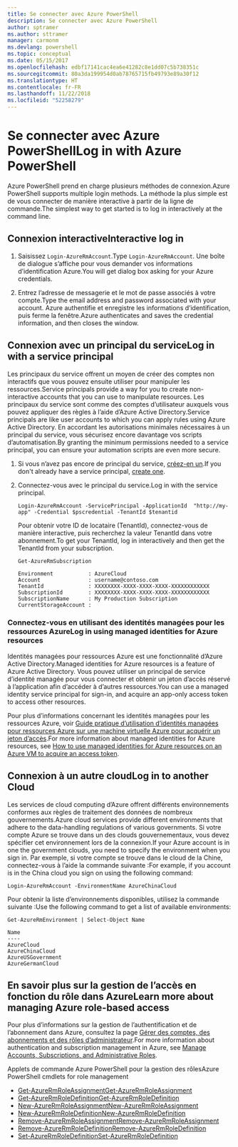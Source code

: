 ```yaml
---
title: Se connecter avec Azure PowerShell
description: Se connecter avec Azure PowerShell
author: sptramer
ms.author: sttramer
manager: carmonm
ms.devlang: powershell
ms.topic: conceptual
ms.date: 05/15/2017
ms.openlocfilehash: edbf17141cac4ea6e41282c8e1dd07c5b738351c
ms.sourcegitcommit: 80a3da199954d0ab78765715fb49793e89a30f12
ms.translationtype: HT
ms.contentlocale: fr-FR
ms.lasthandoff: 11/22/2018
ms.locfileid: "52258279"
---
```

# <a name="log-in-with-azure-powershell"></a><span data-ttu-id="55207-103">Se connecter avec Azure PowerShell</span><span class="sxs-lookup"><span data-stu-id="55207-103">Log in with Azure PowerShell</span></span>

<span data-ttu-id="55207-104">Azure PowerShell prend en charge plusieurs méthodes de connexion.</span><span class="sxs-lookup"><span data-stu-id="55207-104">Azure PowerShell supports multiple login methods.</span></span> <span data-ttu-id="55207-105">La méthode la plus simple est de vous connecter de manière interactive à partir de la ligne de commande.</span><span class="sxs-lookup"><span data-stu-id="55207-105">The simplest way to get started is to log in interactively at the command line.</span></span>

## <a name="interactive-log-in"></a><span data-ttu-id="55207-106">Connexion interactive</span><span class="sxs-lookup"><span data-stu-id="55207-106">Interactive log in</span></span>

1. <span data-ttu-id="55207-107">Saisissez `Login-AzureRmAccount`.</span><span class="sxs-lookup"><span data-stu-id="55207-107">Type `Login-AzureRmAccount`.</span></span> <span data-ttu-id="55207-108">Une boîte de dialogue s’affiche pour vous demander vos informations d’identification Azure.</span><span class="sxs-lookup"><span data-stu-id="55207-108">You will get dialog box asking for your Azure credentials.</span></span>

2. <span data-ttu-id="55207-109">Entrez l’adresse de messagerie et le mot de passe associés à votre compte.</span><span class="sxs-lookup"><span data-stu-id="55207-109">Type the email address and password associated with your account.</span></span> <span data-ttu-id="55207-110">Azure authentifie et enregistre les informations d’identification, puis ferme la fenêtre.</span><span class="sxs-lookup"><span data-stu-id="55207-110">Azure authenticates and saves the credential information, and then closes the window.</span></span>

## <a name="log-in-with-a-service-principal"></a><span data-ttu-id="55207-111">Connexion avec un principal du service</span><span class="sxs-lookup"><span data-stu-id="55207-111">Log in with a service principal</span></span>

<span data-ttu-id="55207-112">Les principaux du service offrent un moyen de créer des comptes non interactifs que vous pouvez ensuite utiliser pour manipuler les ressources.</span><span class="sxs-lookup"><span data-stu-id="55207-112">Service principals provide a way for you to create non-interactive accounts that you can use to manipulate resources.</span></span> <span data-ttu-id="55207-113">Les principaux du service sont comme des comptes d’utilisateur auxquels vous pouvez appliquer des règles à l’aide d’Azure Active Directory.</span><span class="sxs-lookup"><span data-stu-id="55207-113">Service principals are like user accounts to which you can apply rules using Azure Active Directory.</span></span> <span data-ttu-id="55207-114">En accordant les autorisations minimales nécessaires à un principal du service, vous sécurisez encore davantage vos scripts d’automatisation.</span><span class="sxs-lookup"><span data-stu-id="55207-114">By granting the minimum permissions needed to a service principal, you can ensure your automation scripts are even more secure.</span></span>

1. <span data-ttu-id="55207-115">Si vous n’avez pas encore de principal du service, [créez-en un](create-azure-service-principal-azureps.md).</span><span class="sxs-lookup"><span data-stu-id="55207-115">If you don't already have a service principal, [create one](create-azure-service-principal-azureps.md).</span></span>

2. <span data-ttu-id="55207-116">Connectez-vous avec le principal du service.</span><span class="sxs-lookup"><span data-stu-id="55207-116">Log in with the service principal.</span></span>

    ```powershell-interactive
    Login-AzureRmAccount -ServicePrincipal -ApplicationId  "http://my-app" -Credential $pscredential -TenantId $tenantid
    ```

    <span data-ttu-id="55207-117">Pour obtenir votre ID de locataire (TenantId), connectez-vous de manière interactive, puis recherchez la valeur TenantId dans votre abonnement.</span><span class="sxs-lookup"><span data-stu-id="55207-117">To get your TenantId, log in interactively and then get the TenantId from your subscription.</span></span>

    ```powershell-interactive
    Get-AzureRmSubscription
    ```

    ```output
    Environment           : AzureCloud
    Account               : username@contoso.com
    TenantId              : XXXXXXXX-XXXX-XXXX-XXXX-XXXXXXXXXXXX
    SubscriptionId        : XXXXXXXX-XXXX-XXXX-XXXX-XXXXXXXXXXXX
    SubscriptionName      : My Production Subscription
    CurrentStorageAccount :
    ```

### <a name="log-in-using-managed-identities-for-azure-resources"></a><span data-ttu-id="55207-118">Connectez-vous en utilisant des identités managées pour les ressources Azure</span><span class="sxs-lookup"><span data-stu-id="55207-118">Log in using managed identities for Azure resources</span></span>

<span data-ttu-id="55207-119">Identités managées pour ressources Azure est une fonctionnalité d’Azure Active Directory.</span><span class="sxs-lookup"><span data-stu-id="55207-119">Managed identities for Azure resources is a feature of Azure Active Directory.</span></span> <span data-ttu-id="55207-120">Vous pouvez utiliser un principal de service d’identité managée pour vous connecter et obtenir un jeton d’accès réservé à l’application afin d’accéder à d’autres ressources.</span><span class="sxs-lookup"><span data-stu-id="55207-120">You can use a managed identity service principal for sign-in, and acquire an app-only access token to access other resources.</span></span>

<span data-ttu-id="55207-121">Pour plus d’informations concernant les identités managées pour les ressources Azure, voir [Guide pratique d’utilisation d’identités managées pour ressources Azure sur une machine virtuelle Azure pour acquérir un jeton d’accès](/azure/active-directory/managed-identities-azure-resources/how-to-use-vm-token).</span><span class="sxs-lookup"><span data-stu-id="55207-121">For more information about managed identities for Azure resources, see [How to use managed identities for Azure resources on an Azure VM to acquire an access token](/azure/active-directory/managed-identities-azure-resources/how-to-use-vm-token).</span></span>

## <a name="log-in-to-another-cloud"></a><span data-ttu-id="55207-122">Connexion à un autre cloud</span><span class="sxs-lookup"><span data-stu-id="55207-122">Log in to another Cloud</span></span>

<span data-ttu-id="55207-123">Les services de cloud computing d’Azure offrent différents environnements conformes aux règles de traitement des données de nombreux gouvernements.</span><span class="sxs-lookup"><span data-stu-id="55207-123">Azure cloud services provide different environments that adhere to the data-handling regulations of various governments.</span></span> <span data-ttu-id="55207-124">Si votre compte Azure se trouve dans un des clouds gouvernementaux, vous devez spécifier cet environnement lors de la connexion.</span><span class="sxs-lookup"><span data-stu-id="55207-124">If your Azure account is in one the government clouds, you need to specify the environment when you sign in.</span></span> <span data-ttu-id="55207-125">Par exemple, si votre compte se trouve dans le cloud de la Chine, connectez-vous à l’aide la commande suivante :</span><span class="sxs-lookup"><span data-stu-id="55207-125">For example, if you account is in the China cloud you sign on using the following command:</span></span>

```powershell-interactive
Login-AzureRmAccount -EnvironmentName AzureChinaCloud
```

<span data-ttu-id="55207-126">Pour obtenir la liste d’environnements disponibles, utilisez la commande suivante :</span><span class="sxs-lookup"><span data-stu-id="55207-126">Use the following command to get a list of available environments:</span></span>

```powershell-interactive
Get-AzureRmEnvironment | Select-Object Name
```

```output
Name
----
AzureCloud
AzureChinaCloud
AzureUSGovernment
AzureGermanCloud
```

## <a name="learn-more-about-managing-azure-role-based-access"></a><span data-ttu-id="55207-127">En savoir plus sur la gestion de l’accès en fonction du rôle dans Azure</span><span class="sxs-lookup"><span data-stu-id="55207-127">Learn more about managing Azure role-based access</span></span>

<span data-ttu-id="55207-128">Pour plus d’informations sur la gestion de l’authentification et de l’abonnement dans Azure, consultez la page [Gérer des comptes, des abonnements et des rôles d’administrateur](/azure/active-directory/role-based-access-control-configure).</span><span class="sxs-lookup"><span data-stu-id="55207-128">For more information about authentication and subscription management in Azure, see [Manage Accounts, Subscriptions, and Administrative Roles](/azure/active-directory/role-based-access-control-configure).</span></span>

<span data-ttu-id="55207-129">Applets de commande Azure PowerShell pour la gestion des rôles</span><span class="sxs-lookup"><span data-stu-id="55207-129">Azure PowerShell cmdlets for role management</span></span>

* [<span data-ttu-id="55207-130">Get-AzureRmRoleAssignment</span><span class="sxs-lookup"><span data-stu-id="55207-130">Get-AzureRmRoleAssignment</span></span>](/powershell/module/AzureRM.Resources/Get-AzureRmRoleAssignment)
* [<span data-ttu-id="55207-131">Get-AzureRmRoleDefinition</span><span class="sxs-lookup"><span data-stu-id="55207-131">Get-AzureRmRoleDefinition</span></span>](/powershell/module/AzureRM.Resources/Get-AzureRmRoleDefinition)
* [<span data-ttu-id="55207-132">New-AzureRmRoleAssignment</span><span class="sxs-lookup"><span data-stu-id="55207-132">New-AzureRmRoleAssignment</span></span>](/powershell/module/AzureRM.Resources/New-AzureRmRoleAssignment)
* [<span data-ttu-id="55207-133">New-AzureRmRoleDefinition</span><span class="sxs-lookup"><span data-stu-id="55207-133">New-AzureRmRoleDefinition</span></span>](/powershell/module/AzureRM.Resources/New-AzureRmRoleDefinition)
* [<span data-ttu-id="55207-134">Remove-AzureRmRoleAssignment</span><span class="sxs-lookup"><span data-stu-id="55207-134">Remove-AzureRmRoleAssignment</span></span>](/powershell/module/AzureRM.Resources/Remove-AzureRmRoleAssignment)
* [<span data-ttu-id="55207-135">Remove-AzureRmRoleDefinition</span><span class="sxs-lookup"><span data-stu-id="55207-135">Remove-AzureRmRoleDefinition</span></span>](/powershell/module/AzureRM.Resources/Remove-AzureRmRoleDefinition)
* [<span data-ttu-id="55207-136">Set-AzureRmRoleDefinition</span><span class="sxs-lookup"><span data-stu-id="55207-136">Set-AzureRmRoleDefinition</span></span>](/powershell/moduel/AzureRM.Resources/Set-AzureRmRoleDefinition)
